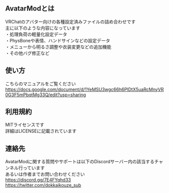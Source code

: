 ## AvatarModとは

VRChatのアバター向けの各種設定済みファイルの詰め合わせです  
主に以下のような内容になっています  
・処理負荷の軽量化設定データ  
・PhysBoneや表情、ハンドサインなどの設定データ  
・メニューから明るさ調整や衣装変更などの追加機能  
・その他バグ修正など

## 使い方

こちらのマニュアルをご覧ください  
https://docs.google.com/document/d/1YeMSU3wgc66h6PlDtX5uaRcMnyVR0G3F5mPbqtMg33Q/edit?usp=sharing

## 利用規約

MITライセンスです  
詳細はLICENSEに記載されています

## 連絡先

AvatarModに関する質問やサポートは以下のDiscordサーバー内の該当するチャンネル行っています  
あるいは作者までお問い合わせください  
https://discord.gg/7E4FYqhd33  
https://twitter.com/dokkaikouze_sub  
